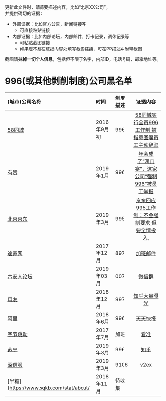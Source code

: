 
更新此文件时，请简要描述内容，比如“北京XX公司”。  
并提供确切的证据：
- 外部证据：比如官方公告，新闻链接等
  - 可直接粘贴链接
- 内部证据：比如内部论坛，内部邮件，打卡记录，调休记录等
  - 可粘贴截图链接
  - 如果您不想在证据内容处填写截图链接，可在PR描述中附带截图

截图请**抹掉一切个人信息**，包括但不限于名字，内部ID，电话号码，邮箱地址等。  

996(或其他剥削制度)公司黑名单
===

|(城市)公司名称|时间|制度描述|证据内容|
|:---|:---|:---|:---:|
|[58同城](http://www.58.com)|2016年9月初|996|[58同城实行全员996工作制 被指意图逼员工主动辞职](http://finance.cnr.cn/gs/20160901/t20160901_523105136.shtml)|-|
|[有赞](http://www.youzan.com)|2019年1月|996|[年会成了“鸿门宴”，这家公司“强制996”被员工举报](http://www.linkshop.com.cn/web/archives/2019/418163.shtml)|-|
|[北京京东](http://www.jd.com)|2019年3月|995|[京东回应995工作制：不会强制要求 但要全情投入.](http://tech.163.com/19/0312/13/EA2QGIOK00097U7R.html)|-|
|[途家网](https://www.tujia.com)|2017年12月|897|[加班邮件](https://user-images.githubusercontent.com/1802494/55235097-9ff12180-5267-11e9-831f-48268db033d2.jpeg)|
|[六安人论坛](http://www.luanren.com)|2019年03月|007|[微信群](http://vip.luanren.com/20190329.png)|
|[用友](http://www.yonyou.com/)|2018年12月|997|[知乎大量曝光](https://www.zhihu.com/question/26683235)|
|[阿里](https://www.alibabagroup.com/)|2018年6月|996|[天天快报](https://kuaibao.qq.com/s/20180612A1FAPU00)|
|[字节跳动](https://bytedance.com)|2017年7月|加班|[看准](https://www.kanzhun.com/gsr5622411tl56.html)|
|[苏宁](http://www.suning.com)|2019年3月|996|[知乎](https://www.zhihu.com/question/314152843/answer/613149536)|
|[深信服](http://www.sangfor.com.cn)|2019年3月|9106|[v2ex](https://www.v2ex.com/t/525495)|
|[半糖](https://www.sqkb.com/stat/about/|2018年11月|待收集|
